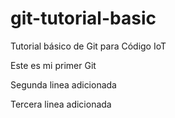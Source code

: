 
# git-tutorial-basic
Tutorial básico de Git para Código IoT

Este es mi primer Git

Segunda linea adicionada

Tercera linea adicionada

